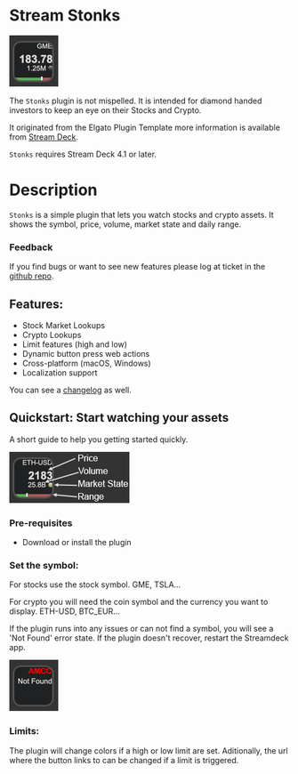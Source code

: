 
# Stream Stonks

![Hero Imahge](images/Closed.png)

The `Stonks` plugin is not mispelled. It is intended for diamond handed investors to keep an eye on their Stocks and Crypto. 

It originated from the Elgato Plugin Template more information is available from [Stream Deck](https://developer.elgato.com/documentation/stream-deck/).

`Stonks` requires Stream Deck 4.1 or later.

# Description

`Stonks` is a simple plugin that lets you watch stocks and crypto assets. It shows the symbol, price, volume, market state and daily range. 

### Feedback
If you find bugs or want to see new features please log at ticket in the [github repo](issues).


## Features:

- Stock Market Lookups
- Crypto Lookups
- Limit features (high and low)
- Dynamic button press web actions
- Cross-platform (macOS, Windows)
- Localization support

You can see a [changelog](Changelog.md) as well.

## Quickstart: Start watching your assets

A short guide to help you getting started quickly.

![Labels](images/Layout.png)

### Pre-requisites

- Download or install the plugin

### Set the symbol:

For stocks use the stock symbol. GME, TSLA... 

For crypto you will need the coin symbol and the currency you want to display. ETH-USD, BTC_EUR...

If the plugin runs into any issues or can not find a symbol, you will see a 'Not Found' error state. If the plugin doesn't recover, restart the Streamdeck app.

![Error](images/Error.png)

### Limits:

The plugin will change colors if a high or low limit are set. Aditionally, the url where the button links to can be changed if a limit is triggered.